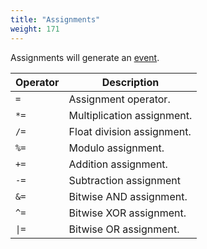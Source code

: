 ```yaml
---
title: "Assignments"
weight: 171
---
```


Assignments will generate an [event](../../events).

Operator | Description
-------- | -----------
`=` | Assignment operator.
`*=` | Multiplication assignment.
`/=` | Float division assignment.
`%=` | Modulo assignment.
`+=` | Addition assignment.
`-=` | Subtraction assignment
`&=` | Bitwise AND assignment.
`^=` | Bitwise XOR assignment.
<code>&#124;=</code> | Bitwise OR assignment.
